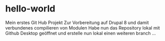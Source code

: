 # hello-world
Mein erstes Git Hub Projekt
Zur Vorbereitung auf Drupal 8 und damit verbundenes compilieren von Modulen
Habe nun das Repository lokal mit Github Desktop geöffnet und erstelle nun lokal einen weiteren branch ...
